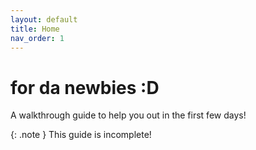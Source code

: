 ```yaml
---
layout: default
title: Home
nav_order: 1
---
```


# for da newbies :D
A walkthrough guide to help you out in the first few days!

{: .note }
This guide is incomplete!


<a id="theme-toggle" onclick="modeSwitcher()"></a>

<script>
	const userPrefers = getComputedStyle(document.documentElement).getPropertyValue('content');

	if (theme === "dark") {
		document.getElementById("theme-toggle").innerHTML = "Light Mode";
		jtd.setTheme("custom");
	} else if (theme === "light") {
		document.getElementById("theme-toggle").innerHTML = "Dark Mode";
		jtd.setTheme("light");
	} else if  (userPrefers === "dark") {
		document.documentElement.setAttribute('data-theme', 'dark');
		window.localStorage.setItem('theme', 'dark');
		document.getElementById("theme-toggle").innerHTML = "Light Mode";
		jtd.setTheme("custom");
	} else {
		document.documentElement.setAttribute('data-theme', 'Dark');
		window.localStorage.setItem('theme', 'Dark');
		document.getElementById("theme-toggle").innerHTML = "Dark Mode";
		jtd.setTheme("light");
	}

	function modeSwitcher() {
		let currentMode = document.documentElement.getAttribute('data-theme');
		if (currentMode === "dark") {
			document.documentElement.setAttribute('data-theme', 'light');
			window.localStorage.setItem('theme', 'light');
            document.getElementById("theme-toggle").innerHTML = "Dark Mode";
            jtd.setTheme("custom");
		} else {
			document.documentElement.setAttribute('data-theme', 'dark');
			window.localStorage.setItem('theme', 'dark');
            document.getElementById("theme-toggle").innerHTML = "Light Mode";
            jtd.setTheme("light");
		}
	}
</script>